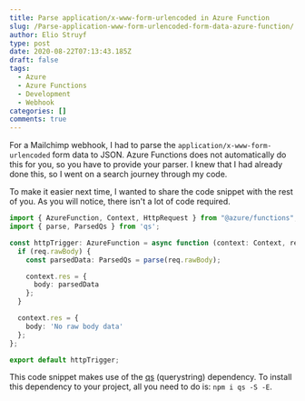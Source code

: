 ```yaml
---
title: Parse application/x-www-form-urlencoded in Azure Function
slug: /Parse-application-www-form-urlencoded-form-data-azure-function/
author: Elio Struyf
type: post
date: 2020-08-22T07:13:43.185Z
draft: false
tags:
  - Azure
  - Azure Functions
  - Development
  - Webhook
categories: []
comments: true
---
```


For a Mailchimp webhook, I had to parse the `application/x-www-form-urlencoded` form data to JSON. Azure Functions does not automatically do this for you, so you have to provide your parser. I knew that I had already done this, so I went on a search journey through my code. 

To make it easier next time, I wanted to share the code snippet with the rest of you. As you will notice, there isn't a lot of code required.

```TypeScript
import { AzureFunction, Context, HttpRequest } from "@azure/functions";
import { parse, ParsedQs } from 'qs';

const httpTrigger: AzureFunction = async function (context: Context, req: HttpRequest): Promise<void> {
  if (req.rawBody) {
    const parsedData: ParsedQs = parse(req.rawBody);

    context.res = {
      body: parsedData
    };
  }

  context.res = {
    body: 'No raw body data'
  };
};

export default httpTrigger;
```

This code snippet makes use of the [qs](https://www.npmjs.com/package/qs) (querystring) dependency. To install this dependency to your project, all you need to do is: `npm i qs -S -E`.